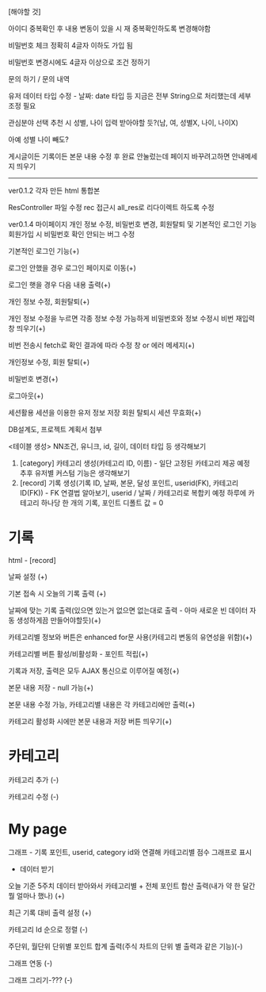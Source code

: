 [해야할 것]

아이디 중복확인 후 내용 변동이 있을 시 재 중복확인하도록 변경해야함

비밀번호 체크 정확히 4글자 이하도 가입 됨

비밀번호 변경시에도 4글자 이상으로 조건 정하기

문의 하기 / 문의 내역

유저 데이터 타입 수정 - 날짜: date 타입 등 지금은 전부 String으로 처리했는데 세부 조정 필요

관심분야 선택 추천 시 성별, 나이 입력 받아야할 듯?(남, 여, 성별X, 나이, 나이X)

아예 성별 나이 빼도?

게시글이든 기록이든 본문 내용 수정 후 완료 안눌렀는데 페이지 바꾸려고하면 안내메세지 띄우기

-----------------------------------------------------------------------------------------------------------------------------------

ver0.1.2 각자 만든 html 통합본

ResController 파일 수정 rec 접근시 all_res로 리다이렉트 하도록 수정

ver0.1.4 마이페이지 개인 정보 수정, 비밀번호 변경, 회원탈퇴 및 기본적인 로그인 기능 회원가입 시 비밀번호 확인 안되는 버그 수정

기본적인 로그인 기능(+)

로그인 안했을 경우 로그인 페이지로 이동(+)

로그인 햇을 경우 다음 내용 출력(+)

개인 정보 수정, 회원탈퇴(+)

개인 정보 수정을 누르면 각종 정보 수정 가능하게 비밀번호와 정보 수정시 비번 재입력 창 띄우기(+)

비번 전송시 fetch로 확인 결과에 따라 수정 창 or 에러 메세지(+)

개인정보 수정, 회원 탈퇴(+)

비밀번호 변경(+)

로그아웃(+)

세션활용 세션을 이용한 유저 정보 저장 회원 탈퇴시 세션 무효화(+)

DB설계도, 프로젝트 계획서 첨부

<테이블 생성>
NN조건, 유니크, id, 길이, 데이터 타입 등 생각해보기

1. [category] 카테고리 생성(카테고리 ID, 이름) - 일단 고정된 카테고리 제공 예정 추후 유저별 커스텀 기능은 생각해보기
2. [record] 기록 생성(기록 ID, 날짜, 본문, 달성 포인트, userid(FK), 카테고리 ID(FK)) - FK 연결법 알아보기, 
   userid / 날짜 / 카테고리로 복합키 예정 하루에 카테고리 하나당 한 개의 기록, 포인트 디폴트 값 = 0


# 기록

html - [record]

날짜 설정 (+)

기본 접속 시 오늘의 기록 출력 (+)

날짜에 맞는 기록 출력(있으면 있는거 없으면 없는대로 출력 - 아마 새로운 빈 데이터 자동 생성하게끔 만들어야할듯)(+)

카테고리별 정보와 버튼은 enhanced for문 사용(카테고리 변동의 유연성을 위함)(+)

카테고리별 버튼 활성/비활성화 - 포인트 적립(+)

기록과 저장, 출력은 모두 AJAX 통신으로 이루어질 예정(+)

본문 내용 저장 - null 가능(+)

본문 내용 수정 가능, 카테고리별 내용은 각 카테고리에만 출력(+)

카테고리 활성화 시에만 본문 내용과 저장 버튼 띄우기(+)


# 카테고리

카테고리 추가 (-)

카테고리 수정 (-)


# My page

그래프 - 기록 포인트, userid, category id와 연결해 카테고리별 점수 그래프로 표시

 - 데이터 받기

오늘 기준 5주치 데이터 받아와서 카테고리별 + 전체 포인트 합산 출력(내가 약 한 달간 뭘 얼마나 했나) (+)

최근 기록 대비 출력 설정 (+)

카테고리 Id 순으로 정렬 (-)

주단위, 월단위 단위별 포인트 합계 출력(주식 차트의 단위 별 출력과 같은 기능)(-)

그래프 연동 (-)

그래프 그리기-??? (-)

